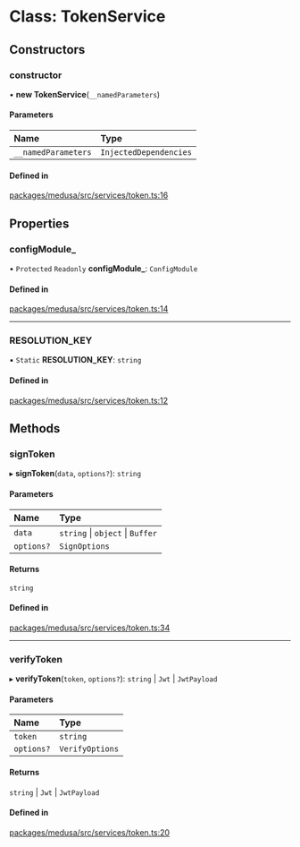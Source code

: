 # Class: TokenService

## Constructors

### constructor

• **new TokenService**(`__namedParameters`)

#### Parameters

| Name | Type |
| :------ | :------ |
| `__namedParameters` | `InjectedDependencies` |

#### Defined in

[packages/medusa/src/services/token.ts:16](https://github.com/psy-repos-javascript/medusa/blob/d8dcc4ce9/packages/medusa/src/services/token.ts#L16)

## Properties

### configModule\_

• `Protected` `Readonly` **configModule\_**: `ConfigModule`

#### Defined in

[packages/medusa/src/services/token.ts:14](https://github.com/psy-repos-javascript/medusa/blob/d8dcc4ce9/packages/medusa/src/services/token.ts#L14)

___

### RESOLUTION\_KEY

▪ `Static` **RESOLUTION\_KEY**: `string`

#### Defined in

[packages/medusa/src/services/token.ts:12](https://github.com/psy-repos-javascript/medusa/blob/d8dcc4ce9/packages/medusa/src/services/token.ts#L12)

## Methods

### signToken

▸ **signToken**(`data`, `options?`): `string`

#### Parameters

| Name | Type |
| :------ | :------ |
| `data` | `string` \| `object` \| `Buffer` |
| `options?` | `SignOptions` |

#### Returns

`string`

#### Defined in

[packages/medusa/src/services/token.ts:34](https://github.com/psy-repos-javascript/medusa/blob/d8dcc4ce9/packages/medusa/src/services/token.ts#L34)

___

### verifyToken

▸ **verifyToken**(`token`, `options?`): `string` \| `Jwt` \| `JwtPayload`

#### Parameters

| Name | Type |
| :------ | :------ |
| `token` | `string` |
| `options?` | `VerifyOptions` |

#### Returns

`string` \| `Jwt` \| `JwtPayload`

#### Defined in

[packages/medusa/src/services/token.ts:20](https://github.com/psy-repos-javascript/medusa/blob/d8dcc4ce9/packages/medusa/src/services/token.ts#L20)
